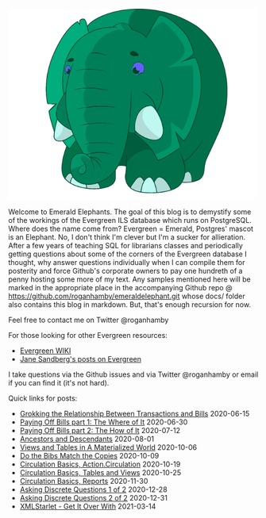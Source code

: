 ![Azzuri](https://raw.githubusercontent.com/roganhamby/emeraldelephant/master/Azzuri_medium.png)

Welcome to Emerald Elephants.  The goal of this blog is to demystify some of the workings of the Evergreen ILS database which runs on PostgreSQL.  Where does the name come from?  Evergreen = Emerald, Postgres' mascot is an Elephant.  No, I don't think I'm clever but I'm a sucker for allieration.  After a few years of teaching SQL for librarians classes and periodically getting questions about some of the corners of the Evergreen database I thought, why answer questions individually when I can compile them for posterity and force Github's corporate owners to pay one hundreth  of a penny hosting some more of my text.  Any samples mentioned here will be marked in the appropriate place in the accompanying Github repo @ https://github.com/roganhamby/emeraldelephant.git whose docs/ folder also contains this blog in markdown.  But, that's enough recursion for now.

Feel free to contact me on Twitter @roganhamby 

For those looking for other Evergreen resources:

* [Evergreen WIKI](https://wiki.evergreen-ils.org/doku.php)
* [Jane Sandberg's posts on Evergreen](https://sandbergja.github.io/tags.html#Evergreen-ref)

I take questions via the Github issues and via Twitter @roganhamby or email if you can find it (it's not hard).

Quick links for posts:  
* [Grokking the Relationship Between Transactions and Bills](transactions_and_bills.md) 2020-06-15   
* [Paying Off Bills part 1: The Where of It](payingbills.md#payingbills1) 2020-06-30  
* [Paying Off Bills part 2: The How of It](payingbills.md#payingbills2) 2020-07-12
* [Ancestors and Descendants](ancestors.md) 2020-08-01
* [Views and Tables in A Materialized World](materialized.md) 2020-10-06
* [Do the Bibs Match the Copies](dotheymatch.md) 2020-10-09
* [Circulation Basics, Action.Circulation](circbasics.md#circbasics1) 2020-10-19
* [Circulation Basics, Tables and Views](circbasics.md#circbasics2) 2020-10-25
* [Circulation Basics, Reports](circbasics.md#circbasics3) 2020-11-30
* [Asking Discrete Questions 1 of 2](discrete.md#discrete1) 2020-12-28
* [Asking Discrete Questions 2 of 2](discrete.md#discrete2) 2020-12-31
* [XMLStarlet - Get It Over With](xmlstarlet.md) 2021-03-14
